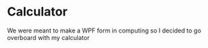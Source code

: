 # Calculator
We were meant to make a WPF form in computing so I decided to go overboard with my calculator
